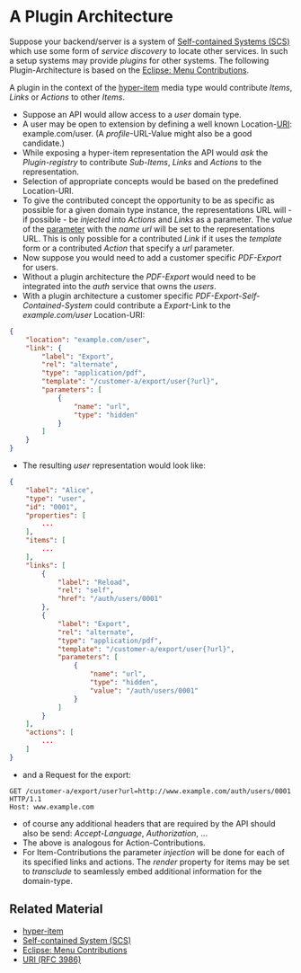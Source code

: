 # A Plugin Architecture

Suppose your backend/server is a system of [Self-contained Systems (SCS)](http://scs-architecture.org/) which use some form of *service discovery* to locate other services. In such a setup systems may provide *plugins* for other systems. The following Plugin-Architecture is based on the [Eclipse: Menu Contributions](https://help.eclipse.org/neon/index.jsp?topic=%2Forg.eclipse.platform.doc.isv%2Fguide%2Fworkbench_cmd_menus.htm). 

A plugin in the context of the [hyper-item](README.md) media type would contribute *Items*, *Links* or *Actions* to other *Items*. 

- Suppose an API would allow access to a *user* domain type. 
- A user may be open to extension by defining a well known Location-[URI](https://tools.ietf.org/html/rfc3986): example.com/user. (A *profile*-URL-Value might also be a good candidate.)
- While exposing a hyper-item representation the API would *ask* the *Plugin-registry* to contribute *Sub-Items*, *Links* and *Actions* to the representation. 
- Selection of appropriate concepts would be based on the predefined Location-URI.
- To give the contributed concept the opportunity to be as specific as possible for a given domain type instance, the representations URL will - if possible - be *injected* into *Actions* and *Links* as a parameter. The *value* of the [parameter](README.md#35-parameter) with the *name* *url* will be set to the representations URL. This is only possible for a contributed *Link* if it uses the *template* form or a contributed *Action* that specify a *url* parameter.
- Now suppose you would need to add a customer specific *PDF-Export* for users.
- Without a plugin architecture the *PDF-Export* would need to be integrated into the *auth* service that owns the *users*.
- With a plugin architecture a customer specific *PDF-Export-Self-Contained-System* could contribute a *Export*-Link to the *example.com/user* Location-URI:

```json
{
    "location": "example.com/user",
    "link": {
        "label": "Export",
        "rel": "alternate",
        "type": "application/pdf",
        "template": "/customer-a/export/user{?url}",
        "parameters": [
            {
                "name": "url",
                "type": "hidden"
            }
        ]
    }
}
```

- The resulting *user* representation would look like:

```json
{
    "label": "Alice",
    "type": "user",
    "id": "0001",
    "properties": [
        ...
    ],
    "items": [
        ...
    ],
    "links": [
        {
            "label": "Reload",
            "rel": "self",
            "href": "/auth/users/0001"
        },
        {
            "label": "Export",
            "rel": "alternate",
            "type": "application/pdf",
            "template": "/customer-a/export/user{?url}",
            "parameters": [
                {
                    "name": "url",
                    "type": "hidden",
                    "value": "/auth/users/0001"
                }
            ]
        }
    ],
    "actions": [
        ...
    ]
}
```

- and a Request for the export:

```
GET /customer-a/export/user?url=http://www.example.com/auth/users/0001 HTTP/1.1
Host: www.example.com

```

- of course any additional headers that are required by the API should also be send: *Accept-Language*, *Authorization*, ...
- The above is analogous for Action-Contributions. 
- For Item-Contributions the parameter *injection* will be done for each of its specified links and actions. The *render* property for items may be set to *transclude* to seamlessly embed additional information for the domain-type.


## Related Material

- [hyper-item](README.md)
- [Self-contained System (SCS)](http://scs-architecture.org/)
- [Eclipse: Menu Contributions](https://help.eclipse.org/neon/index.jsp?topic=%2Forg.eclipse.platform.doc.isv%2Fguide%2Fworkbench_cmd_menus.htm)
- [URI (RFC 3986)](https://tools.ietf.org/html/rfc3986)